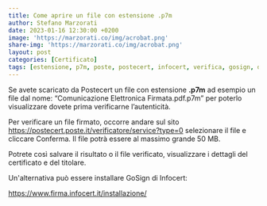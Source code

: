 ```yaml
---
title: Come aprire un file con estensione .p7m
author: Stefano Marzorati
date: 2023-01-16 12:30:00 +0200
image: 'https://marzorati.co/img/acrobat.png'
share-img: 'https://marzorati.co/img/acrobat.png'
layout: post
categories: [Certificato]
tags: [estensione, p7m, poste, postecert, infocert, verifica, gosign, dike, firma digitale]
---
```

Se avete scaricato da Postecert un file con estensione **.p7m** ad esempio un file dal nome: &#8220;Comunicazione Elettronica Firmata.pdf.p7m&#8221; per poterlo visualizzare dovete prima verificarne l&#8217;autenticità.

Per verificare un file firmato, occorre andare sul sito <https://postecert.poste.it/verificatore/service?type=0> selezionare il file e cliccare Conferma. Il file potrà essere al massimo grande 50 MB.

Potrete così salvare il risultato o il file verificato, visualizzare i dettagli del certificato e del titolare.

Un'alternativa può essere installare GoSign di Infocert:   

<https://www.firma.infocert.it/installazione/>